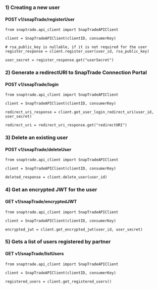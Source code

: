 ### 1) Creating a new user

#### POST v1/snapTrade/registerUser

```
from snaptrade.api_client import SnapTradeAPIClient

client = SnapTradeAPIClient(clientID, consumerKey)

# rsa_public_key is nullable, if it is not required for the user
register_response = client.register_user(user_id, rsa_public_key)

user_secret = register_response.get("userSecret")
```

### 2) Generate a redirectURI to SnapTrade Connection Portal

#### POST v1/snapTrade/login

```
from snaptrade.api_client import SnapTradeAPIClient

client = SnapTradeAPIClient(clientID, consumerKey)

redirect_uri_response = client.get_user_login_redirect_uri(user_id, user_secret)

redirect_uri = redirect_uri_response.get("redirectURI")
```

### 3) Delete an existing user

#### POST v1/snapTrade/deleteUser

```
from snaptrade.api_client import SnapTradeAPIClient

client = SnapTradeAPIClient(clientID, consumerKey)

deleted_response = client.delete_user(user_id)
```

### 4) Get an encrypted JWT for the user

#### GET v1/snapTrade/encryptedJWT

```
from snaptrade.api_client import SnapTradeAPIClient

client = SnapTradeAPIClient(clientID, consumerKey)

encrypted_jwt = client.get_encrypted_jwt(user_id, user_secret)
```

### 5) Gets a list of users registered by partner
#### GET v1/snapTrade/listUsers

```
from snaptrade.api_client import SnapTradeAPIClient

client = SnapTradeAPIClient(clientID, consumerKey)

registered_users = client.get_registered_users()
```
